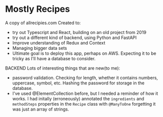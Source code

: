 # Mostly Recipes
A copy of allrecipies.com
Created to:
- try out Typescript and React, building on an old project from 2019
- try out a different kind of backend, using Python and FastAPI
- Improve understanding of Redux and Context
- Managing bigger data sets
- Ultimate goal is to deploy this app, perhaps on AWS. Expecting it to be tricky as I'll have a database to consider.


BACKEND
Lots of interesting things that are new(to me):

- password validation. Checking for length, whether it contains numbers, uppercase, symbol, etc. Hashing the password for storage in the database.
- I've used @ElementCollection before, but I needed a reminder of how it works. I had initally (erroneously) annotated the `ingredients` and `methodSteps` properties in the `Recipe` class with `@ManyToOne` forgetting it was just an array of strings.
